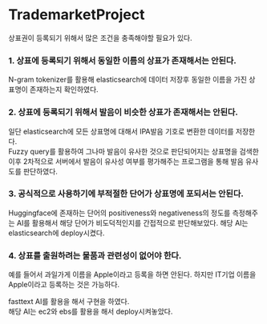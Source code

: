 # TrademarketProject

상표권이 등록되기 위해서 많은 조건을 충족해야할 필요가 있다.

### 1. 상표에 등록되기 위해서 동일한 이름의 상표가 존재해서는 안된다.   
  N-gram tokenizer를 활용해 elasticsearch에 데이터 저장후 동일한 이름을 가진 상표명이 존재하는지 확인하였다.
  

### 2. 상표에 등록되기 위해서 발음이 비슷한 상표가 존재해서는 안된다.   
  일단 elasticsearch에 모든 상표명에 대해서 IPA발음 기호로 변환한 데이터를 저장한다.  
  Fuzzy query를 활용하여 그나마 발음이 유사한 것으로 판단되어지는 상표명을 검색한 이후 2차적으로 서버에서 발음이 유사성 여부를 평가해주는 프로그램을 통해 발음 유사도를 판단하였다.
  

### 3. 공식적으로 사용하기에 부적절한 단어가 상표명에 포되서는 안된다.  
   Huggingface에 존재하는 단어의 positiveness와 negativeness의 정도를 측정해주는 AI를 활용해서 해당 단어가 비도덕적인지를 간접적으로 판단해보았다.
   해당 AI는 elasticsearch에 deploy시켰다.


### 4. 상표를 출원하려는 물품과 관련성이 없어야 한다.  
   예를 들어서 과일가게 이름을 Apple이라고 등록을 하면 안된다. 하지만 IT기업 이름을 Apple이라고 등록하는 것은 가능하다.


   fasttext AI를 활용을 해서 구현을 하였다.  
   해당 AI는 ec2와 ebs를 활용을 해서 deploy시켜놓았다. 
